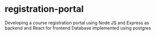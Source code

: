 # registration-portal

Developing a course registration portal using Node JS and Express as backend and React for frontend Database implemented using postgres

